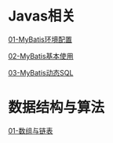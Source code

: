 # Javas相关
[01-MyBatis环境配置](./Javas/01-MyBatis环境配置.md)

[02-MyBatis基本使用](./Javas/02-MyBatis基本使用.md)

[03-MyBatis动态SQL](./Javas/03-MyBatis动态SQL.md)


# 数据结构与算法
[01-数组与链表](./数据结构与算法/01-数组与链表.md)

